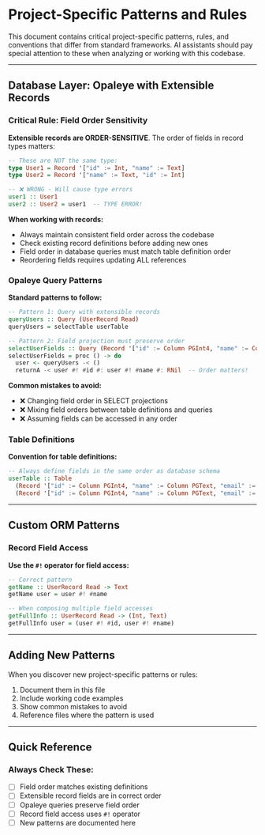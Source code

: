 # Project-Specific Patterns and Rules

This document contains critical project-specific patterns, rules, and conventions that differ from standard frameworks. AI assistants should pay special attention to these when analyzing or working with this codebase.

---

## Database Layer: Opaleye with Extensible Records

### Critical Rule: Field Order Sensitivity

**Extensible records are ORDER-SENSITIVE**. The order of fields in record types matters:

```haskell
-- These are NOT the same type:
type User1 = Record '["id" := Int, "name" := Text]
type User2 = Record '["name" := Text, "id" := Int]

-- ❌ WRONG - Will cause type errors
user1 :: User1
user2 :: User2 = user1  -- TYPE ERROR!
```

**When working with records:**
- Always maintain consistent field order across the codebase
- Check existing record definitions before adding new ones
- Field order in database queries must match table definition order
- Reordering fields requires updating ALL references

### Opaleye Query Patterns

**Standard patterns to follow:**

```haskell
-- Pattern 1: Query with extensible records
queryUsers :: Query (UserRecord Read)
queryUsers = selectTable userTable

-- Pattern 2: Field projection must preserve order
selectUserFields :: Query (Record '["id" := Column PGInt4, "name" := Column PGText])
selectUserFields = proc () -> do
  user <- queryUsers -< ()
  returnA -< user #! #id #: user #! #name #: RNil  -- Order matters!
```

**Common mistakes to avoid:**
- ❌ Changing field order in SELECT projections
- ❌ Mixing field orders between table definitions and queries
- ❌ Assuming fields can be accessed in any order

### Table Definitions

**Convention for table definitions:**

```haskell
-- Always define fields in the same order as database schema
userTable :: Table
  (Record '["id" := Column PGInt4, "name" := Column PGText, "email" := Column PGText])
  (Record '["id" := Column PGInt4, "name" := Column PGText, "email" := Column PGText])
```

---

## Custom ORM Patterns

### Record Field Access

**Use the `#!` operator for field access:**

```haskell
-- Correct pattern
getName :: UserRecord Read -> Text
getName user = user #! #name

-- When composing multiple field accesses
getFullInfo :: UserRecord Read -> (Int, Text)
getFullInfo user = (user #! #id, user #! #name)
```

---

## Adding New Patterns

When you discover new project-specific patterns or rules:

1. Document them in this file
2. Include working code examples
3. Show common mistakes to avoid
4. Reference files where the pattern is used

---

## Quick Reference

### Always Check These:
- [ ] Field order matches existing definitions
- [ ] Extensible record fields are in correct order
- [ ] Opaleye queries preserve field order
- [ ] Record field access uses `#!` operator
- [ ] New patterns are documented here
